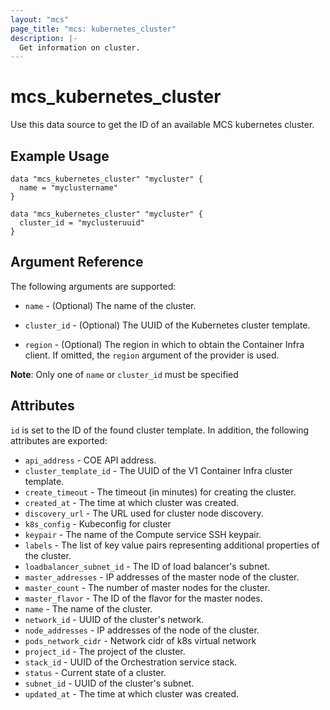 ```yaml
---
layout: "mcs"
page_title: "mcs: kubernetes_cluster"
description: |-
  Get information on cluster.
---
```


# mcs\_kubernetes\_cluster

Use this data source to get the ID of an available MCS kubernetes cluster.

## Example Usage
```hcl
data "mcs_kubernetes_cluster" "mycluster" {
  name = "myclustername"
}
```
```hcl
data "mcs_kubernetes_cluster" "mycluster" {
  cluster_id = "myclusteruuid"
}
```

## Argument Reference

The following arguments are supported:

* `name` - (Optional) The name of the cluster.

* `cluster_id` - (Optional) The UUID of the Kubernetes cluster
    template.

* `region` - (Optional) The region in which to obtain the Container Infra
    client.
    If omitted, the `region` argument of the provider is used.
        
**Note**: Only one of `name` or `cluster_id` must be specified

    
## Attributes
`id` is set to the ID of the found cluster template. In addition, the following
attributes are exported:

* `api_address` - COE API address.
* `cluster_template_id` - The UUID of the V1 Container Infra cluster template.
* `create_timeout` - The timeout (in minutes) for creating the cluster.
* `created_at` - The time at which cluster was created.
* `discovery_url` - The URL used for cluster node discovery.
* `k8s_config` - Kubeconfig for cluster
* `keypair` - The name of the Compute service SSH keypair.
* `labels` - The list of key value pairs representing additional properties of the cluster.
* `loadbalancer_subnet_id` - The ID of load balancer's subnet.
* `master_addresses` - IP addresses of the master node of the cluster.
* `master_count` - The number of master nodes for the cluster.
* `master_flavor` - The ID of the flavor for the master nodes.
* `name` - The name of the cluster.
* `network_id` - UUID of the cluster's network.
* `node_addresses` - IP addresses of the node of the cluster.
* `pods_network_cidr` - Network cidr of k8s virtual network
* `project_id` - The project of the cluster.
* `stack_id` - UUID of the Orchestration service stack.
* `status` - Current state of a cluster.
* `subnet_id` - UUID of the cluster's subnet.
* `updated_at` - The time at which cluster was created.

